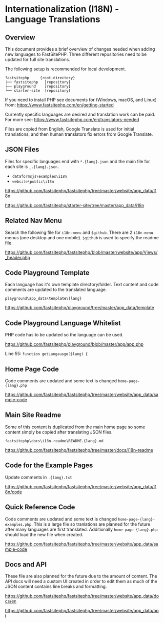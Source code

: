 # Internationalization (I18N) - Language Translations

## Overview

This document provides a brief overview of changes needed when adding new languages to FastSitePHP. Three different repositories need to be updated for full site translations.

The following setup is recommended for local development.

~~~
fastsitephp     {root-directory}
├── fastsitephp   [repository]
├── playground    [repository]
└── starter-site  [repository]
~~~

If you need to install PHP see documents for (Windows, macOS, and Linux) from: https://www.fastsitephp.com/en/getting-started

Currently specific languages are desired and translation work can be paid. For more see: https://www.fastsitephp.com/en/translators-needed

Files are copied from English, Google Translate is used for initial translations, and then human translators fix errors from Google Translate.

## JSON Files

Files for specific languages end with `*.{lang}.json` and the main file for each site is `_.{lang}.json`.

* `dataformsjs\examples\i18n`
* `website\public\i18n`

https://github.com/fastsitephp/fastsitephp/tree/master/website/app_data/i18n

https://github.com/fastsitephp/starter-site/tree/master/app_data/i18n

## Related Nav Menu

Search the following file for `i18n-menu` and `$github`. There are 2 `i18n-menu` menus (one desktop and one mobile). `$github` is used to specify the readme file.

https://github.com/fastsitephp/fastsitephp/blob/master/website/app/Views/_header.php

## Code Playground Template

Each language has it's own template directory/folder. Text content and code comments are updated to the translated language.

`playground\app_data\template\{lang}`

https://github.com/fastsitephp/playground/tree/master/app_data/template

## Code Playground Language Whitelist

PHP code has to be updated so the language can be used.

https://github.com/fastsitephp/playground/blob/master/app/app.php

Line 55: `function getLangauage($lang) {`

## Home Page Code

Code comments are updated and some text is changed `home-page-{lang}.php`

https://github.com/fastsitephp/fastsitephp/tree/master/website/app_data/sample-code

## Main Site Readme

Some of this content is duplicated from the main home page so some content simply be copied after translating JSON files.

`fastsitephp\docs\i18n-readme\README.{lang}.md`

https://github.com/fastsitephp/fastsitephp/tree/master/docs/i18n-readme

## Code for the Example Pages

Update comments in `.{lang}.txt`

https://github.com/fastsitephp/fastsitephp/tree/master/website/app_data/i18n/code

## Quick Reference Code

Code comments are updated and some text is changed `home-page-{lang}-examples.php`. This is a large file so tranlations are planned for the future after many languages are first translated. Additionally `home-page-{lang}.php` should load the new file when created.

https://github.com/fastsitephp/fastsitephp/tree/master/website/app_data/sample-code

## Docs and API

These file are also planned for the future due to the amount of content. The API docs will need a custom UI created in order to edit them as much of the JSON content contains line breaks and formatting.

https://github.com/fastsitephp/fastsitephp/tree/master/website/app_data/docs/en

https://github.com/fastsitephp/fastsitephp/tree/master/website/app_data/api
